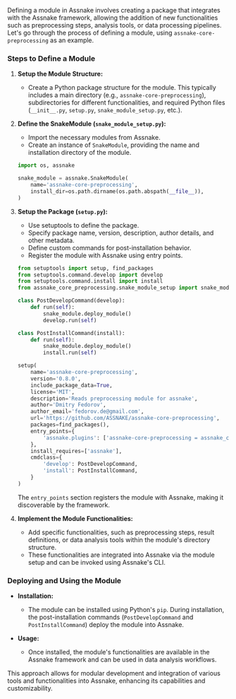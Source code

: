 Defining a module in Assnake involves creating a package that integrates with the Assnake framework, allowing the addition of new functionalities such as preprocessing steps, analysis tools, or data processing pipelines. Let's go through the process of defining a module, using `assnake-core-preprocessing` as an example.

### Steps to Define a Module

1. **Setup the Module Structure:**
   - Create a Python package structure for the module. This typically includes a main directory (e.g., `assnake-core-preprocessing`), subdirectories for different functionalities, and required Python files (`__init__.py`, `setup.py`, `snake_module_setup.py`, etc.).

2. **Define the SnakeModule (`snake_module_setup.py`):**
   - Import the necessary modules from Assnake.
   - Create an instance of `SnakeModule`, providing the name and installation directory of the module.

   ```python
   import os, assnake

   snake_module = assnake.SnakeModule(
       name='assnake-core-preprocessing', 
       install_dir=os.path.dirname(os.path.abspath(__file__)),
   )
   ```

3. **Setup the Package (`setup.py`):**
   - Use setuptools to define the package.
   - Specify package name, version, description, author details, and other metadata.
   - Define custom commands for post-installation behavior.
   - Register the module with Assnake using entry points.

   ```python
   from setuptools import setup, find_packages
   from setuptools.command.develop import develop
   from setuptools.command.install import install
   from assnake_core_preprocessing.snake_module_setup import snake_module

   class PostDevelopCommand(develop):
       def run(self):
           snake_module.deploy_module()
           develop.run(self)

   class PostInstallCommand(install):
       def run(self):
           snake_module.deploy_module()
           install.run(self)

   setup(
       name='assnake-core-preprocessing',
       version='0.8.0',
       include_package_data=True,
       license='MIT',
       description='Reads preprocessing module for assnake',
       author='Dmitry Fedorov',
       author_email='fedorov.de@gmail.com',
       url='https://github.com/ASSNAKE/assnake-core-preprocessing',
       packages=find_packages(),
       entry_points={
           'assnake.plugins': ['assnake-core-preprocessing = assnake_core_preprocessing.snake_module_setup:snake_module']
       },
       install_requires=['assnake'],
       cmdclass={
           'develop': PostDevelopCommand,
           'install': PostInstallCommand,
       }
   )
   ```

   The `entry_points` section registers the module with Assnake, making it discoverable by the framework.

4. **Implement the Module Functionalities:**
   - Add specific functionalities, such as preprocessing steps, result definitions, or data analysis tools within the module's directory structure.
   - These functionalities are integrated into Assnake via the module setup and can be invoked using Assnake's CLI.

### Deploying and Using the Module

- **Installation:**
  - The module can be installed using Python's `pip`. During installation, the post-installation commands (`PostDevelopCommand` and `PostInstallCommand`) deploy the module into Assnake.

- **Usage:**
  - Once installed, the module's functionalities are available in the Assnake framework and can be used in data analysis workflows.

This approach allows for modular development and integration of various tools and functionalities into Assnake, enhancing its capabilities and customizability.